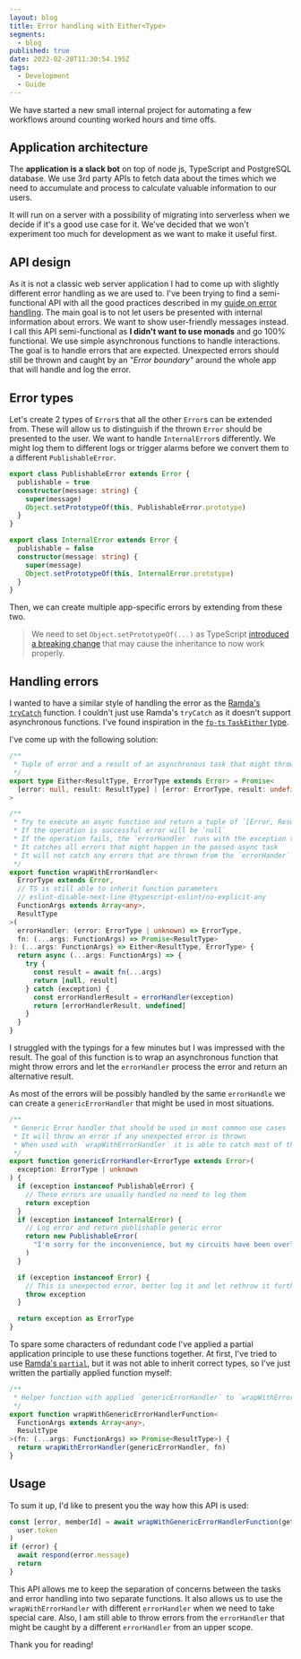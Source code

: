 ```yaml
---
layout: blog
title: Error handling with Either<Type>
segments:
  - blog
published: true
date: 2022-02-28T11:30:54.195Z
tags:
  - Development
  - Guide
---
```


We have started a new small internal project for automating a few workflows around counting worked hours and time offs.

## Application architecture

The **application is a slack bot** on top of node js, TypeScript and PostgreSQL database. We use 3rd party APIs to fetch data about the times which we need to accumulate and process to calculate valuable information to our users.

It will run on a server with a possibility of migrating into serverless when we decide if it's a good use case for it. We've decided that we won't experiment too much for development as we want to make it useful first.

## API design

As it is not a classic web server application I had to come up with slightly different error handling as we are used to. I've been trying to find a semi-functional API with all the good practices described in my [guide on error handling](/blog/2020-12-09-guide-on-error-handling). The main goal is to not let users be presented with internal information about errors. We want to show user-friendly messages instead.
I call this API semi-functional as **I didn't want to use monads** and go 100% functional. We use simple asynchronous functions to handle interactions.
The goal is to handle errors that are expected. Unexpected errors should still be thrown and caught by an _"Error boundary"_ around the whole app that will handle and log the error.

## Error types

Let's create 2 types of `Error`s that all the other `Error`s can be extended from.
These will allow us to distinguish if the thrown `Error` should be presented to the user. We want to handle `InternalError`s differently. We might log them to different logs or trigger alarms before we convert them to a different `PublishableError`.

```typescript
export class PublishableError extends Error {
  publishable = true
  constructor(message: string) {
    super(message)
    Object.setPrototypeOf(this, PublishableError.prototype)
  }
}

export class InternalError extends Error {
  publishable = false
  constructor(message: string) {
    super(message)
    Object.setPrototypeOf(this, InternalError.prototype)
  }
}
```

Then, we can create multiple app-specific errors by extending from these two.

> We need to set `Object.setPrototypeOf(...)` as TypeScript [introduced a breaking change](https://github.com/Microsoft/TypeScript-wiki/blob/main/Breaking-Changes.md#extending-built-ins-like-error-array-and-map-may-no-longer-work) that may cause the inheritance to now work properly.

## Handling errors

I wanted to have a similar style of handling the error as the [Ramda's `tryCatch`](https://ramdajs.com/docs/#tryCatch) function. I couldn't just use Ramda's `tryCatch` as it doesn't support asynchronous functions. I've found inspiration in the [`fp-ts` `TaskEither` type](https://gcanti.github.io/fp-ts/modules/TaskEither.ts.html).

I've come up with the following solution:

```typescript
/**
 * Tuple of error and a result of an asynchronous task that might throw an error
 */
export type Either<ResultType, ErrorType extends Error> = Promise<
  [error: null, result: ResultType] | [error: ErrorType, result: undefined]
>

/**
 * Try to execute an async function and return a tuple of `[Error, ResultType]`
 * If the operation is successful error will be `null`
 * If the operation fails, the `errorHandler` runs with the exception that was thrown, Result is `undefined`
 * It catches all errors that might happen in the passed async task
 * It will not catch any errors that are thrown from the `errorHander`
 */
export function wrapWithErrorHandler<
  ErrorType extends Error,
  // TS is still able to inherit function parameters
  // eslint-disable-next-line @typescript-eslint/no-explicit-any
  FunctionArgs extends Array<any>,
  ResultType
>(
  errorHandler: (error: ErrorType | unknown) => ErrorType,
  fn: (...args: FunctionArgs) => Promise<ResultType>
): (...args: FunctionArgs) => Either<ResultType, ErrorType> {
  return async (...args: FunctionArgs) => {
    try {
      const result = await fn(...args)
      return [null, result]
    } catch (exception) {
      const errorHandlerResult = errorHandler(exception)
      return [errorHandlerResult, undefined]
    }
  }
}
```

I struggled with the typings for a few minutes but I was impressed with the result.
The goal of this function is to wrap an asynchronous function that might throw errors and let the `errorHandler` process the error and return an alternative result.

As most of the errors will be possibly handled by the same `errorHandle` we can create a `genericErrorHandler` that might be used in most situations.

```typescript
/**
 * Generic Error handler that should be used in most common use cases
 * It will throw an error if any unexpected error is thrown
 * When used with `wrapWithErrorHandler` it is able to catch most of the expected errors
 */
export function genericErrorHandler<ErrorType extends Error>(
  exception: ErrorType | unknown
) {
  if (exception instanceof PublishableError) {
    // These errors are usually handled no need to log them
    return exception
  }
  if (exception instanceof InternalError) {
    // Log error and return publishable generic error
    return new PublishableError(
      "I'm sorry for the inconvenience, but my circuits have been overloaded :zap:"
    )
  }

  if (exception instanceof Error) {
    // This is unexpected error, better log it and let rethrow it further away
    throw exception
  }

  return exception as ErrorType
}
```

To spare some characters of redundant code I've applied a partial application principle to use these functions together. At first, I've tried to use [Ramda's `partial`](https://ramdajs.com/docs/#partial), but it was not able to inherit correct types, so I've just written the partially applied function myself:

```typescript
/**
 * Helper function with applied `genericErrorHandler` to `wrapWithErrorHandler`
 */
export function wrapWithGenericErrorHandlerFunction<
  FunctionArgs extends Array<any>,
  ResultType
>(fn: (...args: FunctionArgs) => Promise<ResultType>) {
  return wrapWithErrorHandler(genericErrorHandler, fn)
}
```

## Usage

To sum it up, I'd like to present you the way how this API is used:

```typescript
const [error, memberId] = await wrapWithGenericErrorHandlerFunction(getUserId)(
  user.token
)
if (error) {
  await respond(error.message)
  return
}
```

This API allows me to keep the separation of concerns between the tasks and error handling into two separate functions. It also allows us to use the `wrapWithErrorHandler` with different `errorHandler` when we need to take special care. Also, I am still able to throw errors from the `errorHandler` that might be caught by a different `errorHandler` from an upper scope.

Thank you for reading!
